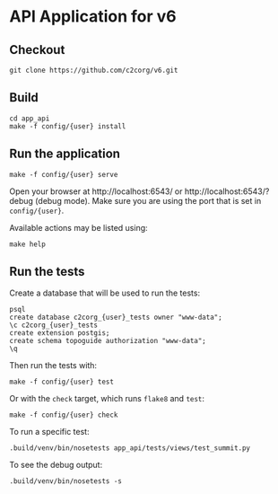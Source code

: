 API Application for v6
======================

Checkout
--------

    git clone https://github.com/c2corg/v6.git

Build
-----

    cd app_api
    make -f config/{user} install

Run the application
-------------------

    make -f config/{user} serve

Open your browser at http://localhost:6543/ or http://localhost:6543/?debug (debug mode). Make sure you are
using the port that is set in `config/{user}`.

Available actions may be listed using:

    make help

Run the tests
--------------
Create a database that will be used to run the tests:

    psql
    create database c2corg_{user}_tests owner "www-data";
    \c c2corg_{user}_tests
    create extension postgis;
    create schema topoguide authorization "www-data";
    \q

Then run the tests with:

    make -f config/{user} test
    
Or with the `check` target, which runs `flake8` and `test`:

    make -f config/{user} check

To run a specific test:

    .build/venv/bin/nosetests app_api/tests/views/test_summit.py

To see the debug output:

    .build/venv/bin/nosetests -s
